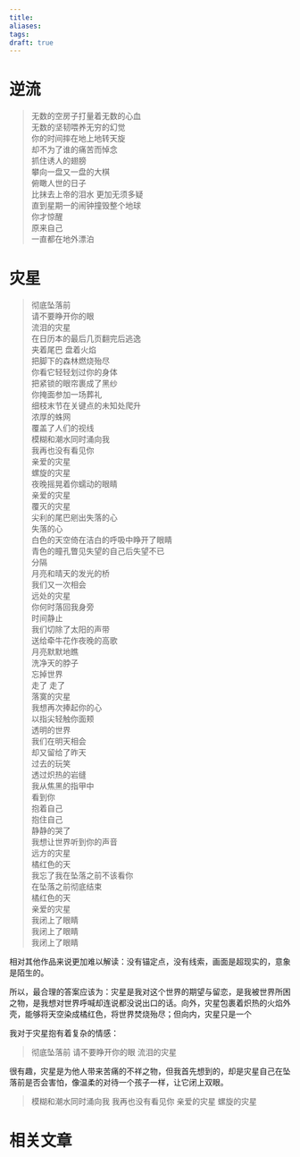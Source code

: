 ```yaml
---
title: 
aliases: 
tags: 
draft: true
---
```


# 逆流

> 无数的空房子打量着无数的心血  
> 无数的坚韧喂养无穷的幻觉  
> 你的时间摔在地上地转天旋  
> 却不为了谁的痛苦而悼念  
> 抓住诱人的翅膀  
> 攀向一盘又一盘的大棋  
> 俯瞰人世的日子  
> 比抹去上帝的泪水 
> 更加无须多疑  
> 直到星期一的闹钟撞毁整个地球  
> 你才惊醒  
> 原来自己  
> 一直都在地外漂泊  

# 灾星

> 彻底坠落前  
> 请不要睁开你的眼  
> 流泪的灾星  
> 在日历本的最后几页翻完后逃逸  
> 夹着尾巴  盘着火焰  
> 把脚下的森林燃烧殆尽  
> 你看它轻轻划过你的身体  
> 把紧锁的眼帘裹成了黑纱  
> 你掩面参加一场葬礼  
> 细枝末节在关键点的未知处爬升  
> 浓厚的蛛网  
> 覆盖了人们的视线  
> 模糊和潮水同时涌向我  
> 我再也没有看见你  
> 亲爱的灾星  
> 螺旋的灾星  
> 夜晚摇晃着你蠕动的眼睛  
> 亲爱的灾星  
> 覆灭的灾星  
> 尖利的尾巴剜出失落的心  
> 失落的心  
> 白色的天空倚在洁白的呼吸中睁开了眼睛  
> 青色的瞳孔瞥见失望的自己后失望不已  
> 分隔  
> 月亮和晴天的发光的桥  
> 我们又一次相会  
> 远处的灾星  
> 你何时落回我身旁  
> 时间静止  
> 我们切除了太阳的声带  
> 送给牵牛花作夜晚的高歌  
> 月亮默默地瞧  
> 洗净天的脖子  
> 忘掉世界  
> 走了 走了  
> 落寞的灾星  
> 我想再次捧起你的心  
> 以指尖轻触你面颊  
> 透明的世界  
> 我们在明天相会  
> 却又留给了昨天  
> 过去的玩笑  
> 透过炽热的岩缝  
> 我从焦黑的指甲中  
> 看到你  
> 抱着自己  
> 抱住自己  
> 静静的哭了  
> 我想让世界听到你的声音  
> 远方的灾星  
> 橘红色的天  
> 我忘了我在坠落之前不该看你  
> 在坠落之前彻底结束  
> 橘红色的天  
> 亲爱的灾星  
> 我闭上了眼睛  
> 我闭上了眼睛  
> 我闭上了眼睛  

相对其他作品来说更加难以解读：没有锚定点，没有线索，画面是超现实的，意象是陌生的。

所以，最合理的答案应该为：灾星是我对这个世界的期望与留恋，是我被世界所困之物，是我想对世界呼喊却连说都没说出口的话。向外，灾星包裹着炽热的火焰外壳，能够将天空染成橘红色，将世界焚烧殆尽；但向内，灾星只是一个

我对于灾星抱有着复杂的情感：

> 彻底坠落前
> 请不要睁开你的眼 
> 流泪的灾星

很有趣，灾星是为他人带来苦痛的不祥之物，但我首先想到的，却是灾星自己在坠落前是否会害怕，像温柔的对待一个孩子一样，让它闭上双眼。

> 模糊和潮水同时涌向我
> 我再也没有看见你
> 亲爱的灾星
> 螺旋的灾星



# 相关文章
